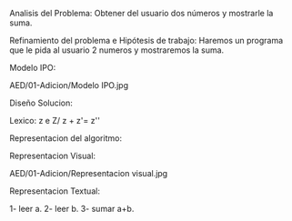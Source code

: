 
Analisis del Problema:
Obtener del usuario dos números y mostrarle la suma.

Refinamiento del problema e Hipótesis de trabajo:
Haremos un programa que le pida al usuario 2 numeros y mostraremos la suma.

Modelo IPO:

AED/01-Adicion/Modelo IPO.jpg


Diseño Solucion:

Lexico: z e Z/ z + z'= z''

Representacion del algoritmo:

Representacion Visual:

AED/01-Adicion/Representacion visual.jpg

Representacion Textual:

1- leer a.
2- leer b.
3- sumar a+b.
